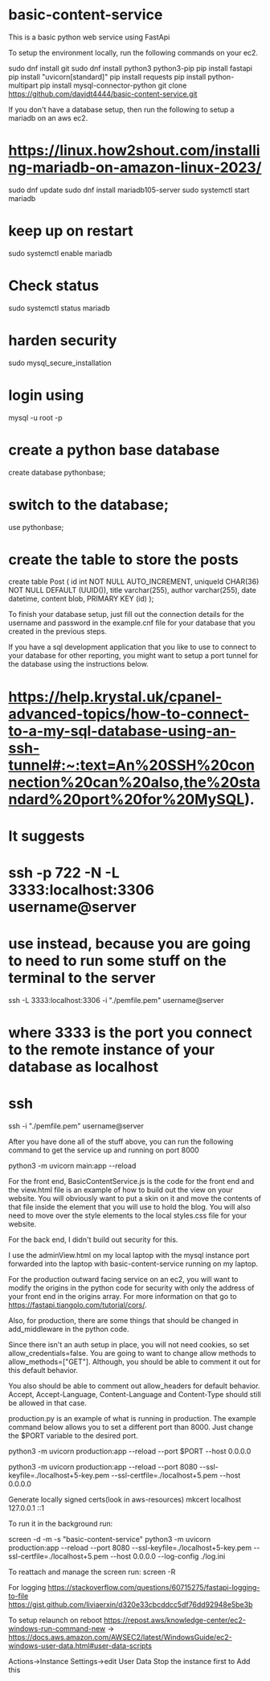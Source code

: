 # basic-content-service

This is a basic python web service using FastApi 

To setup the environment locally, run the following commands on your ec2.

sudo dnf install git
sudo dnf install python3 python3-pip
pip install fastapi
pip install "uvicorn[standard]"
pip install requests
pip install python-multipart
pip install mysql-connector-python
git clone https://github.com/davidt4444/basic-content-service.git


If you don't have a database setup, then run the following to setup a mariadb on an aws ec2.

# https://linux.how2shout.com/installing-mariadb-on-amazon-linux-2023/
sudo dnf update
sudo dnf install mariadb105-server
sudo systemctl start mariadb
# keep up on restart
sudo systemctl enable mariadb
# Check status 
sudo systemctl status mariadb
# harden security
sudo mysql_secure_installation
# login using 
mysql -u root -p

# create a python base database
create database pythonbase;
# switch to the database;
use pythonbase;

# create the table to store the posts
create table Post ( 
    id int NOT NULL AUTO_INCREMENT,
    uniqueId CHAR(36) NOT NULL DEFAULT (UUID()),
    title varchar(255),
    author varchar(255),
    date datetime,
    content blob,
    PRIMARY KEY (id)
);

To finish your database setup, just fill out the connection details for the username and password in the example.cnf file for your database that you created in the previous steps. 

If you have a sql development application that you like to use to connect to your database for other reporting, you might want to setup a port tunnel for the database using the instructions below.

# https://help.krystal.uk/cpanel-advanced-topics/how-to-connect-to-a-my-sql-database-using-an-ssh-tunnel#:~:text=An%20SSH%20connection%20can%20also,the%20standard%20port%20for%20MySQL).
# It suggests
# ssh -p 722 -N -L 3333:localhost:3306 username@server
# use instead, because you are going to need to run some stuff on the terminal to the server
ssh -L 3333:localhost:3306 -i "./pemfile.pem" username@server
# where 3333 is the port you connect to the remote instance of your database as localhost

# ssh
ssh -i "./pemfile.pem" username@server

After you have done all of the stuff above, you can run the following command to get the service up and running on port 8000

python3 -m uvicorn main:app --reload

For the front end, BasicContentService.js is the code for the front end and the view.html file is an example of how to build out the view on your website. You will obviously want to put a skin on it and move the contents of that file inside the element that you will use to hold the blog. You will also need to move over the style elements to the local styles.css file for your website.

For the back end, I didn't build out security for this. 

I use the adminView.html on my local laptop with the mysql instance port forwarded into the laptop with basic-content-service running on my laptop.

For the production outward facing service on an ec2, you will want to modify the origins in the python code for security with only the address of your front end in the origins array. For more information on that go to https://fastapi.tiangolo.com/tutorial/cors/.

Also, for production, there are some things that should be changed in add_middleware in the python code. 

Since there isn't an auth setup in place, you will not need cookies, so set allow_credentials=false. You are going to want to change allow methods to allow_methods=["GET"]. Although, you should be able to comment it out for this default behavior. 

You also should be able to comment out allow_headers for default behavior. Accept, Accept-Language, Content-Language and Content-Type should still be allowed in that case.

production.py is an example of what is running in production. The example command below allows you to set a different port than 8000. Just change the $PORT variable to the desired port.

python3 -m uvicorn production:app --reload --port $PORT --host 0.0.0.0

python3 -m uvicorn production:app --reload --port 8080 --ssl-keyfile=./localhost+5-key.pem --ssl-certfile=./localhost+5.pem --host 0.0.0.0

Generate locally signed certs(look in aws-resources)
mkcert localhost 127.0.0.1 ::1 

To run it in the background run:

screen -d -m -s "basic-content-service" python3 -m uvicorn production:app --reload --port 8080 --ssl-keyfile=./localhost+5-key.pem --ssl-certfile=./localhost+5.pem --host 0.0.0.0 --log-config ./log.ini

To reattach and manage the screen run:
screen -R

For logging 
https://stackoverflow.com/questions/60715275/fastapi-logging-to-file
https://gist.github.com/liviaerxin/d320e33cbcddcc5df76dd92948e5be3b


To setup relaunch on reboot
https://repost.aws/knowledge-center/ec2-windows-run-command-new
->
https://docs.aws.amazon.com/AWSEC2/latest/WindowsGuide/ec2-windows-user-data.html#user-data-scripts

Actions->Instance Settings->edit User Data
Stop the instance first to Add this
<script>
screen -d -m -s "basic-content-service" python3 -m uvicorn production:app --reload --port 8080 --ssl-keyfile=./localhost+5-key.pem --ssl-certfile=./localhost+5.pem --host 0.0.0.0
</script>
